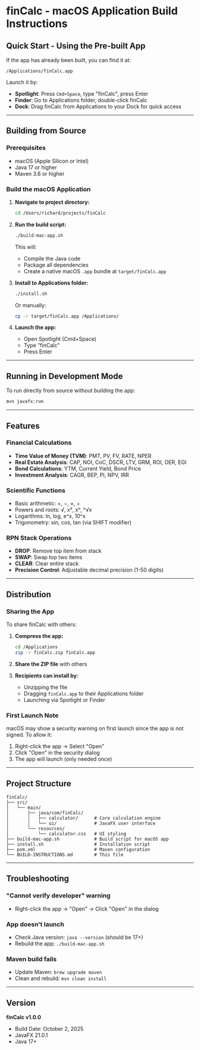# finCalc - macOS Application Build Instructions

## Quick Start - Using the Pre-built App

If the app has already been built, you can find it at:
```
/Applications/finCalc.app
```

Launch it by:
- **Spotlight**: Press `Cmd+Space`, type "finCalc", press Enter
- **Finder**: Go to Applications folder, double-click finCalc
- **Dock**: Drag finCalc from Applications to your Dock for quick access

---

## Building from Source

### Prerequisites
- macOS (Apple Silicon or Intel)
- Java 17 or higher
- Maven 3.6 or higher

### Build the macOS Application

1. **Navigate to project directory:**
   ```bash
   cd /Users/richard/projects/finCalc
   ```

2. **Run the build script:**
   ```bash
   ./build-mac-app.sh
   ```

   This will:
   - Compile the Java code
   - Package all dependencies
   - Create a native macOS `.app` bundle at `target/finCalc.app`

3. **Install to Applications folder:**
   ```bash
   ./install.sh
   ```

   Or manually:
   ```bash
   cp -r target/finCalc.app /Applications/
   ```

4. **Launch the app:**
   - Open Spotlight (Cmd+Space)
   - Type "finCalc"
   - Press Enter

---

## Running in Development Mode

To run directly from source without building the app:

```bash
mvn javafx:run
```

---

## Features

### Financial Calculations
- **Time Value of Money (TVM)**: PMT, PV, FV, RATE, NPER
- **Real Estate Analysis**: CAP, NOI, CoC, DSCR, LTV, GRM, ROI, OER, EGI
- **Bond Calculations**: YTM, Current Yield, Bond Price
- **Investment Analysis**: CAGR, BEP, PI, NPV, IRR

### Scientific Functions
- Basic arithmetic: +, −, ×, ÷
- Powers and roots: √, x², xⁿ, ⁿ√x
- Logarithms: ln, log, e^x, 10^x
- Trigonometry: sin, cos, tan (via SHIFT modifier)

### RPN Stack Operations
- **DROP**: Remove top item from stack
- **SWAP**: Swap top two items
- **CLEAR**: Clear entire stack
- **Precision Control**: Adjustable decimal precision (1-50 digits)

---

## Distribution

### Sharing the App

To share finCalc with others:

1. **Compress the app:**
   ```bash
   cd /Applications
   zip -r finCalc.zip finCalc.app
   ```

2. **Share the ZIP file** with others

3. **Recipients can install by:**
   - Unzipping the file
   - Dragging `finCalc.app` to their Applications folder
   - Launching via Spotlight or Finder

### First Launch Note

macOS may show a security warning on first launch since the app is not signed. To allow it:
1. Right-click the app → Select "Open"
2. Click "Open" in the security dialog
3. The app will launch (only needed once)

---

## Project Structure

```
finCalc/
├── src/
│   └── main/
│       ├── java/com/finCalc/
│       │   ├── calculator/      # Core calculation engine
│       │   └── ui/              # JavaFX user interface
│       └── resources/
│           └── calculator.css   # UI styling
├── build-mac-app.sh             # Build script for macOS app
├── install.sh                   # Installation script
├── pom.xml                      # Maven configuration
└── BUILD-INSTRUCTIONS.md        # This file
```

---

## Troubleshooting

### "Cannot verify developer" warning
- Right-click the app → "Open" → Click "Open" in the dialog

### App doesn't launch
- Check Java version: `java --version` (should be 17+)
- Rebuild the app: `./build-mac-app.sh`

### Maven build fails
- Update Maven: `brew upgrade maven`
- Clean and rebuild: `mvn clean install`

---

## Version

**finCalc v1.0.0**
- Build Date: October 2, 2025
- JavaFX 21.0.1
- Java 17+
